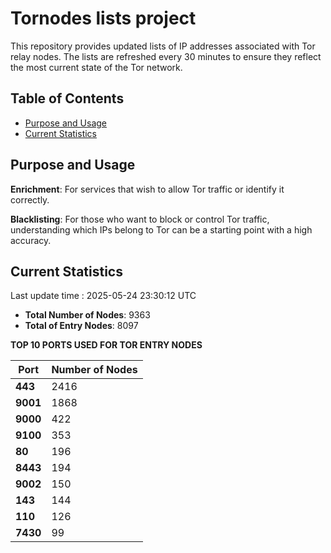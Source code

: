 # Tornodes lists project

This repository provides updated lists of IP addresses associated with Tor relay nodes. The lists are refreshed every 30 minutes to ensure they reflect the most current state of the Tor network.

## Table of Contents

- [Purpose and Usage](#purpose-and-usage)
- [Current Statistics](#current-statistics)


## Purpose and Usage

**Enrichment**: For services that wish to allow Tor traffic or identify it correctly.

**Blacklisting**: For those who want to block or control Tor traffic, understanding which IPs belong to Tor can be a starting point with a high accuracy.

## Current Statistics

Last update time : 2025-05-24 23:30:12 UTC

- **Total Number of Nodes**: 9363
- **Total of Entry Nodes**: 8097

**TOP 10 PORTS USED FOR TOR ENTRY NODES**

| **Port** | **Number of Nodes** |
|------|-----------------|
| **443**   | 2416  |
| **9001**   | 1868  |
| **9000**   | 422  |
| **9100**   | 353  |
| **80**   | 196  |
| **8443**   | 194  |
| **9002**   | 150  |
| **143**   | 144  |
| **110**   | 126  |
| **7430**   | 99  |

